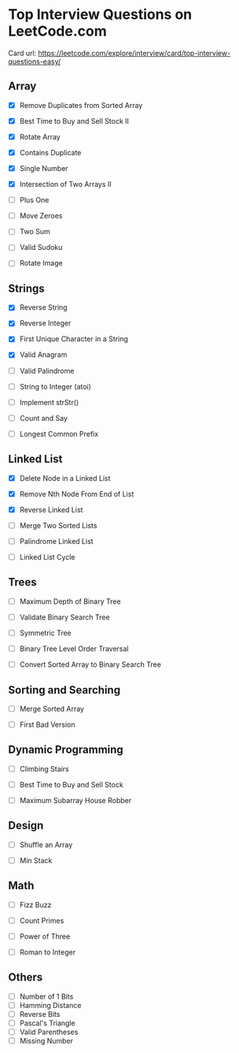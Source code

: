 # Top Interview Questions on LeetCode.com

Card url: https://leetcode.com/explore/interview/card/top-interview-questions-easy/

## Array
- [x] Remove Duplicates from Sorted Array  
- [x] Best Time to Buy and Sell Stock II  
- [x] Rotate Array  
- [x] Contains Duplicate  
- [x] Single Number  
- [x] Intersection of Two Arrays II  
- [ ] Plus One  
- [ ] Move Zeroes  
- [ ] Two Sum  
- [ ] Valid Sudoku  
- [ ] Rotate Image


## Strings
- [x] Reverse String  
- [x] Reverse Integer  
- [x] First Unique Character in a String  
- [x] Valid Anagram 
- [ ] Valid Palindrome  
- [ ] String to Integer (atoi)  
- [ ] Implement strStr()  
- [ ] Count and Say  
- [ ] Longest Common Prefix


## Linked List
- [x] Delete Node in a Linked List  
- [x] Remove Nth Node From End of List  
- [x] Reverse Linked List  
- [ ] Merge Two Sorted Lists  
- [ ] Palindrome Linked List  
- [ ] Linked List Cycle


## Trees
- [ ] Maximum Depth of Binary Tree  
- [ ] Validate Binary Search Tree  
- [ ] Symmetric Tree  
- [ ] Binary Tree Level Order Traversal  
- [ ] Convert Sorted Array to Binary Search Tree


## Sorting and Searching
- [ ] Merge Sorted Array  
- [ ] First Bad Version


## Dynamic Programming
- [ ] Climbing Stairs  
- [ ] Best Time to Buy and Sell Stock  
- [ ] Maximum Subarray  House Robber


## Design
- [ ] Shuffle an Array  
- [ ] Min Stack


## Math
- [ ] Fizz Buzz  
- [ ] Count Primes  
- [ ] Power of Three  
- [ ] Roman to Integer


## Others
- [ ] Number of 1 Bits  
- [ ] Hamming Distance  
- [ ] Reverse Bits  
- [ ] Pascal's Triangle  
- [ ] Valid Parentheses  
- [ ] Missing Number
